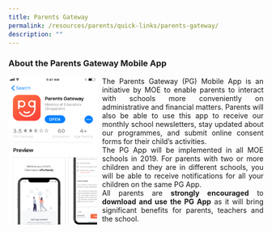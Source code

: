 ```yaml
---
title: Parents Gateway
permalink: /resources/parents/quick-links/parents-gateway/
description: ""
---
```

### About the Parents Gateway Mobile App

<p style="float:left; margin: 0 10px 0px 0">
<img src="/images/pg1.png" alt="Principal" style="width:175px" /></p>
<p style="text-align:justify">
The Parents Gateway (PG) Mobile App is an initiative by MOE to enable parents to interact with schools more conveniently on administrative and financial matters. Parents will also be able to use this app to receive our monthly school newsletters, stay updated about our programmes, and submit online consent forms for their child’s activities.<br>The PG App will be implemented in all MOE schools in 2019. For parents with two or more children and they are in different schools, you will be able to receive notifications for all your children on the same PG App. <br>All parents are <strong>strongly encouraged</strong> to 
<strong>download and use the PG App</strong> as it will bring significant benefits for parents, teachers and the school.</p>